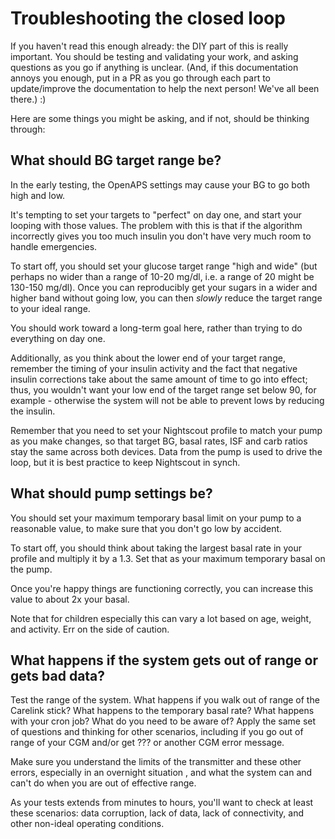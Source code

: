 # Troubleshooting the closed loop

If you haven't read this enough already: the DIY part of this is really important. You should be testing and validating your work, and asking questions as you go if anything is unclear. (And, if this documentation annoys you enough, put in a PR as you go through each part to update/improve the documentation to help the next person! We've all been there.) :)

Here are some things you might be asking, and if not, should be thinking through:

## What should BG target range be?

In the early testing, the OpenAPS settings may cause your BG to go both high and low.

It's tempting to set your targets to "perfect" on day one, and start your looping with those values. The problem with this is that if the algorithm incorrectly gives you too much insulin you don't have very much room to handle emergencies.

To start off, you should set your glucose target range "high and wide" (but perhaps no wider than a range of 10-20 mg/dl, i.e. a range of 20 might be 130-150 mg/dl). Once you can reproducibly get your sugars in a wider and higher band without going low, you can then *slowly* reduce the target range to your ideal range.

You should work toward a long-term goal here, rather than trying to do everything on day one.

Additionally, as you think about the lower end of your target range, remember the timing of your insulin activity and the fact that negative insulin corrections take about the same amount of time to go into effect; thus, you wouldn't want your low end of the target range set below 90, for example - otherwise the system will not be able to prevent lows by reducing the insulin.

Remember that you need to set your Nightscout profile to match your pump as you make changes, so that target BG, basal rates, ISF and carb ratios stay the same across both devices. Data from the pump is used to drive the loop, but it is best practice to keep Nightscout in synch.

## What should pump settings be?

You should set your maximum temporary basal limit on your pump to a reasonable value, to make sure that you don't go low by accident.

To start off, you should think about taking the largest basal rate in your profile and multiply it by a 1.3. Set that as your maximum temporary basal on the pump.

Once you're happy things are functioning correctly, you can increase this value to about 2x your basal.

Note that for children especially this can vary a lot based on age, weight, and activity. Err on the side of caution.

## What happens if the system gets out of range or gets bad data?

Test the range of the system. What happens if you walk out of range of the Carelink stick? What happens to the temporary basal rate? What happens with your cron job? What do you need to be aware of? Apply the same set of questions and thinking for other scenarios, including if you go out of range of your CGM and/or get ??? or another CGM error message.

Make sure you understand the limits of the transmitter and these other errors, especially in an overnight situation , and what the system can and can't do when you are out of effective range.

As your tests extends from minutes to hours, you'll want to check at least these scenarios: data corruption, lack of data, lack of connectivity, and other non-ideal operating conditions.

